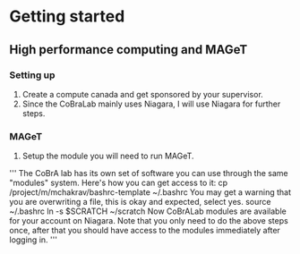 # Getting started 
## High performance computing and MAGeT

### Setting up 
1. Create a compute canada and get sponsored by your supervisor.
2. Since the CoBraLab mainly uses Niagara, I will use Niagara for further steps.

### MAGeT
1. Setup the module you will need to run MAGeT.

'''
The CoBrA lab has its own set of software you can use through the same "modules" system. Here's how you can get access to it:
cp /project/m/mchakrav/bashrc-template ~/.bashrc You may get a warning that you are overwriting a file, this is okay and expected, select yes.
source ~/.bashrc
ln -s $SCRATCH ~/scratch
Now CoBrALab modules are available for your account on Niagara. Note that you only need to do the above steps once, after that you should have access to the modules immediately after logging in.
'''

